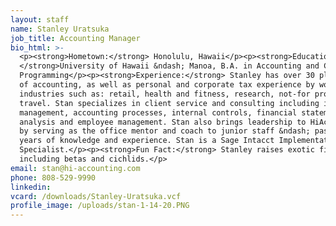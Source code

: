 ```yaml
---
layout: staff
name: Stanley Uratsuka
job_title: Accounting Manager
bio_html: >-
  <p><strong>Hometown:</strong> Honolulu, Hawaii</p><p><strong>Education:
  </strong>University of Hawaii &ndash; Manoa, B.A. in Accounting and Computer
  Programming</p><p><strong>Experience:</strong> Stanley has over 30 plus years
  of accounting, as well as personal and corporate tax experience by working in
  industries such as: retail, health and fitness, research, not-for profits and
  travel. Stan specializes in client service and consulting including inventory
  management, accounting processes, internal controls, financial statement
  analysis and employee management. Stan also brings leadership to HiAccounting
  by serving as the office mentor and coach to junior staff &ndash; passing on
  years of knowledge and experience. Stan is a Sage Intacct Implementation
  Specialist.</p><p><strong>Fun Fact:</strong> Stanley raises exotic fish
  including betas and cichlids.</p>
email: stan@hi-accounting.com
phone: 808-529-9990
linkedin:
vcard: /downloads/Stanley-Uratsuka.vcf
profile_image: /uploads/stan-1-14-20.PNG
---
```


